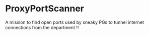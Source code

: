 ProxyPortScanner
=============
A mission to find open ports used by sneaky PGs to tunnel internet connections from the department !!
